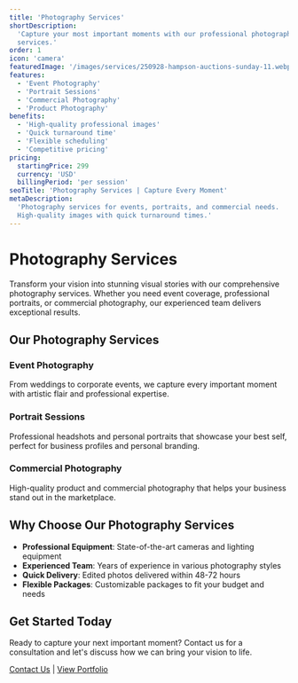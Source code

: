 ```yaml
---
title: 'Photography Services'
shortDescription:
  'Capture your most important moments with our professional photography
  services.'
order: 1
icon: 'camera'
featuredImage: '/images/services/250928-hampson-auctions-sunday-11.webp'
features:
  - 'Event Photography'
  - 'Portrait Sessions'
  - 'Commercial Photography'
  - 'Product Photography'
benefits:
  - 'High-quality professional images'
  - 'Quick turnaround time'
  - 'Flexible scheduling'
  - 'Competitive pricing'
pricing:
  startingPrice: 299
  currency: 'USD'
  billingPeriod: 'per session'
seoTitle: 'Photography Services | Capture Every Moment'
metaDescription:
  'Photography services for events, portraits, and commercial needs.
  High-quality images with quick turnaround times.'
---
```


# Photography Services

Transform your vision into stunning visual stories with our comprehensive
photography services. Whether you need event coverage, professional portraits,
or commercial photography, our experienced team delivers exceptional results.

## Our Photography Services

### Event Photography

From weddings to corporate events, we capture every important moment with
artistic flair and professional expertise.

### Portrait Sessions

Professional headshots and personal portraits that showcase your best self,
perfect for business profiles and personal branding.

### Commercial Photography

High-quality product and commercial photography that helps your business stand
out in the marketplace.

## Why Choose Our Photography Services

- **Professional Equipment**: State-of-the-art cameras and lighting equipment
- **Experienced Team**: Years of experience in various photography styles
- **Quick Delivery**: Edited photos delivered within 48-72 hours
- **Flexible Packages**: Customizable packages to fit your budget and needs

## Get Started Today

Ready to capture your next important moment? Contact us for a consultation and
let's discuss how we can bring your vision to life.

[Contact Us](/contact) | [View Portfolio](/portfolio)
